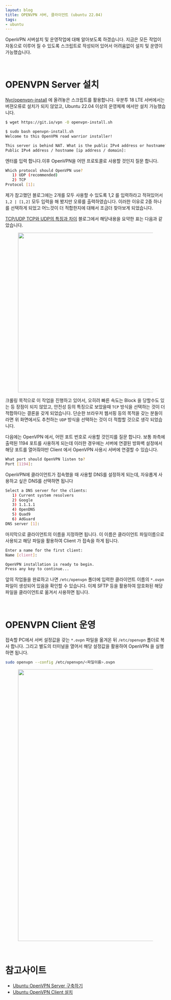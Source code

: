 ```yaml
---
layout: blog
title: OPENVPN 서버, 클라이언트 (ubuntu 22.04)
tags:
- ubuntu
---
```


OpenVPN 서버설치 및 운영작업에 대해 알아보도록 하겠습니다. 지금은 모든 작업이 자동으로 이루어 질 수 있도록 스크립트로 작성되어 있어서 어려움없이 설치 및 운영이 가능했습니다.

<br/>

# OPENVPN Server 설치
[Nyr/openvpn-install](https://github.com/Nyr/openvpn-install) 에 올려놓은 스크립트를 활용합니다. 우분투 18 LTE 서버에서는 버젼오류로 설치가 되지 않았고, Ubuntu 22.04 이상의 운영체제 에서만 설치 가능했습니다.

```bash
$ wget https://git.io/vpn -O openvpn-install.sh

$ sudo bash openvpn-install.sh
Welcome to this OpenVPN road warrior installer!

This server is behind NAT. What is the public IPv4 address or hostname?
Public IPv4 address / hostname [ip address / domain]:
```

엔터를 입력 합니다.이후 OpenVPN을 어떤 프로토콜로 사용할 것인지 질문 합니다. 

```bash
Which protocol should OpenVPN use?
   1) UDP (recommended)
   2) TCP
Protocol [1]:
```

제가 참고했던 블로그에는 2개를 모두 사용할 수 있도록 1,2 를 입력하라고 적혀있어서 `1,2 | [1,2]` 모두 입력을 해 봤지만 오류를 출력하였습니다. 이러한 이유로 2중 하나를 선택하게 되었고 어느것이 더 적합한지에 대해서 조금더 찾아보게 되었습니다.

[TCP/UDP TCP와 UDP의 특징과 차이](https://mangkyu.tistory.com/15) 블로그에서 해당내용을 요약한 표는 다음과 같았습니다.

<figure class="align-center">
  <p style="text-align: center">
  <img width="500px" src="https://img1.daumcdn.net/thumb/R1280x0/?scode=mtistory2&fname=https%3A%2F%2Fblog.kakaocdn.net%2Fdn%2FyhP4R%2FbtskhaWJdn7%2FqJypbu4t4jVbAhXXQlaPD1%2Fimg.png">
  </p>
</figure>

크롤링 목적으로 이 작업을 진행하고 있어서, 오히려 빠른 속도는 Block 을 당할수도 있는 등 장점이 되지 않았고, 안전성 등의 특징으로 보았을때 `TCP` 방식을 선택하는 것이 더 적합하다는 결론을 갖게 되었습니다. 단순한 브라우저 웹서핑 등의 목적을 갖는 분들이라면 위 화면에서도 추천하는 `UDP` 방식을 선택하는 것이 더 적합할 것으로 생각 되었습니다.

다음에는 OpenVPN 에서, 어떤 포트 번호로 사용할 것인지를 질문 합니다. 보통 좌측에 출력된 1194 포트를 사용하게 되는데 이러한 경우에는 서버에 연결된 방화벽 설정에서 해당 포트를 열어줘야만 Client 에서 OpenVPN 사용시 서버에 연결할 수 있습니다.

```bash
What port should OpenVPN listen to?
Port [1194]:
```

OpenVPN에 클라이언트가 접속했을 때 사용할 DNS를 설정하게 되는데, 자유롭게 사용하고 싶은 DNS를 선택하면 됩니다

```bash
Select a DNS server for the clients:
   1) Current system resolvers
   2) Google
   3) 1.1.1.1
   4) OpenDNS
   5) Quad9
   6) AdGuard
DNS server [1]:
```

마지막으로 클라이언트의 이름을 지정하면 됩니다. 이 이름은 클라이언트 파일이름으로 사용되고 해당 파일을 활용하여 Client 가 접속을 하게 됩니다. 

```bash
Enter a name for the first client:
Name [client]:

OpenVPN installation is ready to begin.
Press any key to continue...
```

앞의 작업들을 완료하고 나면 `/etc/openvpn` 폴더에 입력한 클라이언트 이름의 `*.ovpn` 파일이 생성되어 있음을 확인할 수 있습니다. 이제 SFTP 등을 활용하여 암호화된 해당 파일을 클라이언트로 옮겨서 사용하면 됩니다.

<br/>

# OPENVPN Client 운영
접속할 PC에서 서버 설정값을 갖는 `*.ovpn` 파일을 옮겨온 뒤 `/etc/openvpn` 폴더로 복사 합니다. 그리고 별도의 터미널을 열어서 해당 설정값을 활용하여 OpenVPN 을 실행하면 됩니다.

```bash
sudo openvpn --config /etc/openvpn/<파일이름>.ovpn
```

<figure class="align-center">
  <p style="text-align: center">
  <img width="850px" src="https://img1.daumcdn.net/thumb/R1280x0/?scode=mtistory2&fname=https%3A%2F%2Fblog.kakaocdn.net%2Fdn%2FzUeM6%2FbtqDDvBxQZy%2FDt89G5hgJHa5KpXin57x01%2Fimg.png">
  </p>
</figure>

<br/>

# 참고사이트
- [Ubuntu OpenVPN Server 구축하기](https://syudal.tistory.com/entry/Ubuntu-OpenVPN-VPN-%EC%84%9C%EB%B2%84-%EA%B5%AC%EC%B6%95%ED%95%98%EA%B8%B0)
- [Ubuntu OpenVPN Client 설치](https://minddong.tistory.com/33)
